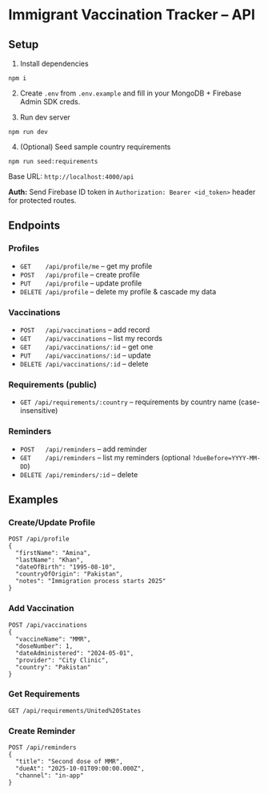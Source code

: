 # Immigrant Vaccination Tracker – API

## Setup

1) Install dependencies
```
npm i
```

2) Create `.env` from `.env.example` and fill in your MongoDB + Firebase Admin SDK creds.

3) Run dev server
```
npm run dev
```

4) (Optional) Seed sample country requirements
```
npm run seed:requirements
```

Base URL: `http://localhost:4000/api`

**Auth:** Send Firebase ID token in `Authorization: Bearer <id_token>` header for protected routes.

## Endpoints

### Profiles
- `GET    /api/profile/me` – get my profile
- `POST   /api/profile` – create profile
- `PUT    /api/profile` – update profile
- `DELETE /api/profile` – delete my profile & cascade my data

### Vaccinations
- `POST   /api/vaccinations` – add record
- `GET    /api/vaccinations` – list my records
- `GET    /api/vaccinations/:id` – get one
- `PUT    /api/vaccinations/:id` – update
- `DELETE /api/vaccinations/:id` – delete

### Requirements (public)
- `GET /api/requirements/:country` – requirements by country name (case-insensitive)

### Reminders
- `POST   /api/reminders` – add reminder
- `GET    /api/reminders` – list my reminders (optional `?dueBefore=YYYY-MM-DD`)
- `DELETE /api/reminders/:id` – delete

## Examples

### Create/Update Profile
```
POST /api/profile
{
  "firstName": "Amina",
  "lastName": "Khan",
  "dateOfBirth": "1995-08-10",
  "countryOfOrigin": "Pakistan",
  "notes": "Immigration process starts 2025"
}
```

### Add Vaccination
```
POST /api/vaccinations
{
  "vaccineName": "MMR",
  "doseNumber": 1,
  "dateAdministered": "2024-05-01",
  "provider": "City Clinic",
  "country": "Pakistan"
}
```

### Get Requirements
```
GET /api/requirements/United%20States
```

### Create Reminder
```
POST /api/reminders
{
  "title": "Second dose of MMR",
  "dueAt": "2025-10-01T09:00:00.000Z",
  "channel": "in-app"
}
```
